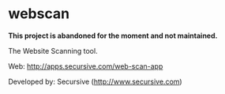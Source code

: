 webscan
=======

**This project is abandoned for the moment and not maintained.**

The Website Scanning tool.

Web: http://apps.secursive.com/web-scan-app

Developed by: Secursive (http://www.secursive.com)

